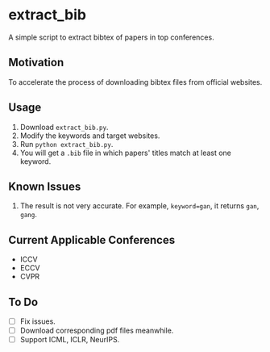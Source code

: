 # extract_bib
A simple script to extract bibtex of papers in top conferences.

## Motivation
To accelerate the process of downloading bibtex files from official websites.

## Usage
1. Download `extract_bib.py`.
2. Modify the keywords and target websites.
3. Run `python extract_bib.py`.
4. You will get a `.bib` file in which papers' titles match at least one keyword.

## Known Issues
1. The result is not very accurate. For example, `keyword=gan`, it returns `gan`, `gang`.

## Current Applicable Conferences
- ICCV
- ECCV
- CVPR

## To Do
- [ ] Fix issues.
- [ ] Download corresponding pdf files meanwhile.
- [ ] Support ICML, ICLR, NeurIPS.
